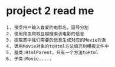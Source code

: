 # project 2 read me
```
1. 接受用户输入喜爱的电影名，逗号分割
2. 使用爬虫爬取豆瓣搜索该电影的信息
3. 提取其中我们需要的信息生成对应的Movie对象
4. 调用Movie对象的toHtml方法填充到模板文件中
5. 基类:HtmlParent，只有一个方法toHtml
6. 子类:Movie.....
```
